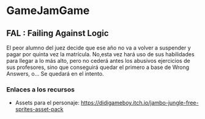 # GameJamGame

## FAL : Failing Against Logic

El peor alumno del juez decide que ese año no va a volver a suspender y pagar por quinta vez la matrícula. No,esta vez hará uso de sus habilidades para llegar a lo más alto, pero no cederá antes los abusivos ejercicios de sus profesores, sino que conseguirá quedar el primero a base de Wrong Answers, o… Se quedará en el intento.

### Enlaces a los recursos

- Assets para el personaje: https://didigameboy.itch.io/jambo-jungle-free-sprites-asset-pack
